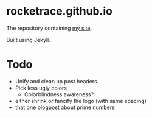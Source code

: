 # rocketrace.github.io

The repository containing [my site].

Built using Jekyll.

[my site]: https://rocketrace.github.io

# Todo

* Unify and clean up post headers
* Pick less ugly colors
  * Colorblindness awareness?
* either shrink or fancify the logo (with same spacing)
* that one blogpost about prime numbers
